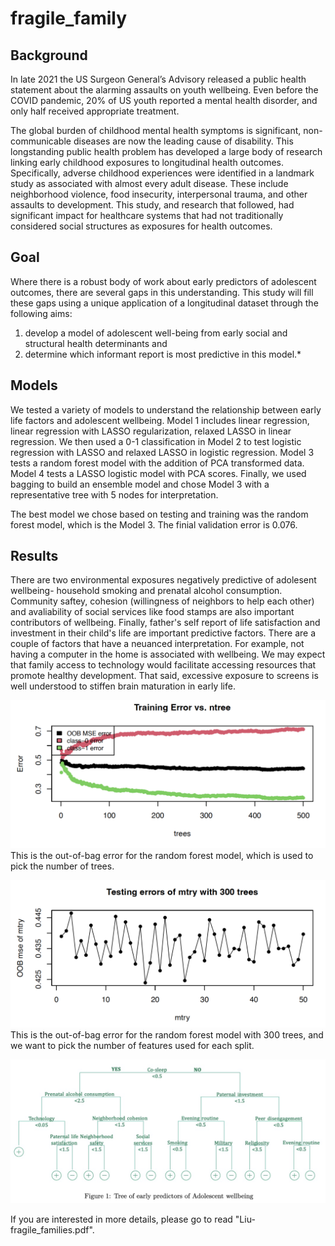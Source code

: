 # fragile_family

## Background
In late 2021 the US Surgeon General’s Advisory released a public health statement about the alarming assaults on youth wellbeing. Even before the COVID pandemic, 20% of US youth reported a mental health disorder, and only half received appropriate treatment. 

The global burden of childhood mental health symptoms is significant, non-communicable diseases are now the leading cause of disability. This longstanding public health problem has developed a large body of research linking early childhood exposures to longitudinal health outcomes. Specifically, adverse childhood experiences were identified in a landmark study as associated with almost every adult disease. These include neighborhood violence, food insecurity, interpersonal trauma, and other assaults to development. This study, and research that followed, had significant impact for healthcare systems that had not traditionally considered social structures as exposures for health outcomes. 

## Goal
Where there is a robust body of work about early predictors of adolescent outcomes, there are several gaps in this understanding. This study will fill these gaps using a unique application of a longitudinal dataset through the following aims: 

1) develop a model of adolescent well-being from early social and structural health determinants and 
2) determine which informant report is most predictive in this model.*

## Models
We tested a variety of models to understand the relationship between early life factors and adolescent wellbeing. Model 1 includes linear regression, linear regression with LASSO regularization, relaxed LASSO in linear regression. We then used a 0-1 classification in Model 2 to test logistic regression with LASSO and relaxed LASSO in logistic regression. Model 3 tests a random forest model with the addition of PCA transformed data. Model 4 tests a LASSO logistic model with PCA scores. Finally, we used bagging to build an ensemble model and chose Model 3 with a representative tree with 5 nodes for interpretation.

The best model we chose based on testing and training was the random forest model, which is the Model 3. The finial validation error is 0.076. 

## Results
There are two environmental exposures negatively predictive of adolesent wellbeing- household smoking and prenatal alcohol consumption. Community saftey, cohesion (willingness of neighbors to help each other) and avaliability of social services like food stamps are also important contributors of wellbeing. Finally, father's self report of life satisfaction and investment in their child's life are important predictive factors. There are a couple of factors that have a neuanced interpretation. For example, not having a computer in the home is associated with wellbeing. We may expect that family access to technology would facilitate accessing resources that promote healthy development. That said, excessive exposure to screens is well understood to stiffen brain maturation in early life. 


![](images/OOB_error.png)
This is the out-of-bag error for the random forest model, which is used to pick the number of trees. 

![](images/OOB_mtry.png)
This is the out-of-bag error for the random forest model with 300 trees, and we want to pick the number of features used for each split. 

![](images/tree.png)

If you are interested in more details, please go to read "Liu-fragile_families.pdf". 
